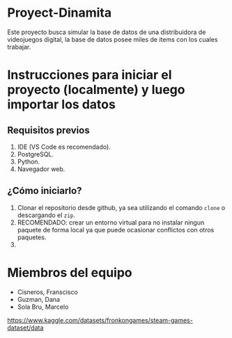 # Proyect-Dinamita

Este proyecto busca simular la base de datos de una distribuidora de videojuegos digital, la base de datos posee miles de items con los cuales trabajar.

# Instrucciones para iniciar el proyecto (localmente) y luego importar los datos

## Requisitos previos

1. IDE (VS Code es recomendado).
2. PostgreSQL.
3. Python.
4. Navegador web.

## ¿Cómo iniciarlo?

1. Clonar el repositorio desde github, ya sea utilizando el comando `clone` o descargando el `zip`.
2. RECOMENDADO: crear un entorno virtual para no instalar ningun paquete de forma local ya que puede ocasionar conflictos con otros paquetes.
3.

# Miembros del equipo

- Cisneros, Franscisco
- Guzman, Dana
- Sola Bru, Marcelo

https://www.kaggle.com/datasets/fronkongames/steam-games-dataset/data
